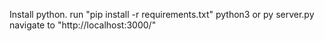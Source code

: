 Install python.
run "pip install -r requirements.txt"
python3 or py server.py
navigate to "http://localhost:3000/"
